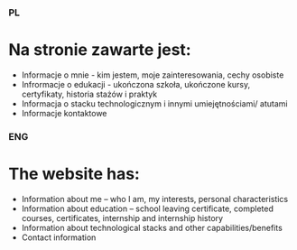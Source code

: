 <h3>PL</h3>

<h1>Na stronie zawarte jest:</h1>
<ul>
  <li>Informacje o mnie - kim jestem, moje zainteresowania, cechy osobiste</li>
  <li>Infrormacje o edukacji - ukończona szkoła, ukończone kursy, certyfikaty, historia stażów i praktyk</li>
  <li>Informacja o stacku technologicznym i innymi umiejętnościami/ atutami</li>
  <li>Informacje kontaktowe</li>
</ul>

<h3>ENG</h3>

<h1>The website has:</h1>
<ul>
  <li>Information about me – who I am, my interests, personal characteristics</li>
  <li>Information about education – school leaving certificate, completed courses, certificates, internship and internship history</li>
  <li>Information about technological stacks and other capabilities/benefits</li>
  <li>Contact information</li>
</ul>